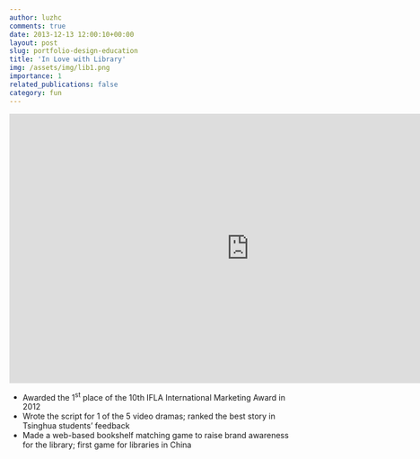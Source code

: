 ```yaml
---
author: luzhc
comments: true
date: 2013-12-13 12:00:10+00:00
layout: post
slug: portfolio-design-education
title: 'In Love with Library'
img: /assets/img/lib1.png
importance: 1
related_publications: false
category: fun
---
```


<!-- Click the image below to watch the micro movie on Youtube.
<a href="http://www.youtube.com/watch?v=KCJDKUkAsqU"><img src="{{ site.baseurl }}/images/lib1.png"
alt="Video available on Youtube"/></a> -->

<iframe width="854" height="480" src="https://www.youtube.com/embed/KCJDKUkAsqU" frameborder="0" allowfullscreen></iframe>

<ul>
<li>Awarded the 1<sup>st</sup> place of the 10th IFLA International Marketing Award in 2012</li>
<li>Wrote the script for 1 of the 5 video dramas; ranked the best story in Tsinghua students’ feedback</li>
<li>Made a web-based bookshelf matching game to raise brand awareness for the library; first game for libraries in China</li>
</ul>
